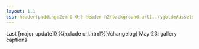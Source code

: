```yaml
---
layout: 1.1
css: header{padding:2em 0 0;} header h2{background:url(../ygbtdm/assets/img/story/01.png); background-position:center; background-repeat:no-repeat; height:300px; margin:7.5rem auto 1rem; color:#000; font-size:24px; font-style:italic; padding:145px 85px 0 95px; pointer-events:none; width:400px;} h2 a:hover,h2 a:focus,h2 a:active{text-decoration:0; cursor:default;} h2 ::selection{color:#fff; background:0;} body{text-align:center;} main{font-size:.75em; opacity:.85;} footer{display:none;}
---
```

Last [major update]({%include url.html%}/changelog) May 23: gallery captions